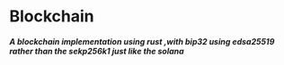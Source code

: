 
# Blockchain

##### A blockchain implementation using rust ,with bip32 using edsa25519 rather than the sekp256k1 just like the solana

